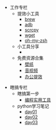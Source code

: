 - 工作专栏
  - 提效小工具
    * [brew](zh-cn/job/brew/brew.md)
    * [adb](zh-cn/job/adb/adb.md "神奇的adb")
    * [scrcpy](zh-cn/job/scrcpy/scrcpy.md)
    * [wget](zh-cn/job/wget/wget.md)
    * [oh-my-zsh](zh-cn/job/oh-my-zsh/oh-my-zsh.md)
  * 小工具分享
    * []()
  * 免费资源合集
    * [壁纸](zh-cn/Freeresources/wallpaper/wallpaper.md)
    * [音视频](zh-cn/Freeresources/video/video.md)
    * [办公提效](zh-cn/Freeresources/workoffice/work.md)
* 瞎搞专栏
  * 瞎搞第一步
    * [编程实用工具](zh-cn/codecode/Snipaste.md)
  * python学习笔记
    * [day01](zh-cn/学习笔记/python基础/day01.md)
    * [day02](zh-cn/学习笔记/python基础/day02.md)
    * [day03](zh-cn/学习笔记/python基础/day03.md)


